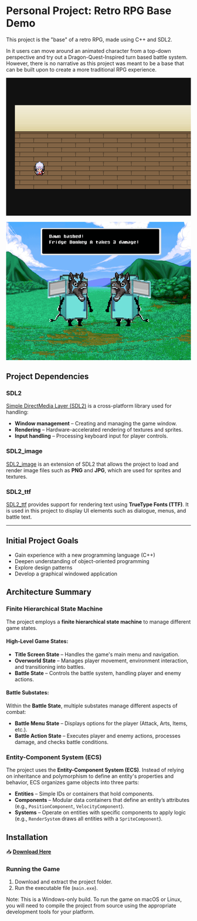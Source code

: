 # Personal Project: Retro RPG Base Demo

This project is the "base" of a retro RPG, made using C++ and SDL2. 

In it users can move around an animated character from a top-down perspective and try out a Dragon-Quest-Inspired turn based battle system. However, there is no narrative as this project was meant to be a base that can be built upon to create a more traditional RPG experience.

![Game Screenshot](assets/game_screenshot1.png)

![Game Screenshot](assets/game_screenshot2.png)

## Project Dependencies   

### SDL2  
[Simple DirectMedia Layer (SDL2)](https://www.libsdl.org/) is a cross-platform library used for handling:  
- **Window management** – Creating and managing the game window.  
- **Rendering** – Hardware-accelerated rendering of textures and sprites.  
- **Input handling** – Processing keyboard input for player controls.  

### SDL2_image  
[SDL2_image](https://github.com/libsdl-org/SDL_image) is an extension of SDL2 that allows the project to load and render image files such as **PNG** and **JPG**, which are used for sprites and textures.  

### SDL2_ttf  
[SDL2_ttf](https://github.com/libsdl-org/SDL_ttf) provides support for rendering text using **TrueType Fonts (TTF)**. It is used in this project to display UI elements such as dialogue, menus, and battle text.  

---

## Initial Project Goals
- Gain experience with a new programming language (C++)
- Deepen understanding of object-oriented programming
- Explore design patterns
- Develop a graphical windowed application

## Architecture Summary
### Finite Hierarchical State Machine  
The project employs a **finite hierarchical state machine** to manage different game states.  

#### High-Level Game States:  
- **Title Screen State** – Handles the game's main menu and navigation.  
- **Overworld State** – Manages player movement, environment interaction, and transitioning into battles.  
- **Battle State** – Controls the battle system, handling player and enemy actions.  

#### Battle Substates:  
Within the **Battle State**, multiple substates manage different aspects of combat:  
- **Battle Menu State** – Displays options for the player (Attack, Arts, Items, etc.).  
- **Battle Action State** – Executes player and enemy actions, processes damage, and checks battle conditions.  
  
### Entity-Component System (ECS)

The project uses the **Entity-Component System (ECS)**. Instead of relying on inheritance and polymorphism to define an entity's properties and behavior, ECS organizes game objects into three parts:  

- **Entities** – Simple IDs or containers that hold components.  
- **Components** – Modular data containers that define an entity’s attributes (e.g., `PositionComponent`, `VelocityComponent`).  
- **Systems** – Operate on entities with specific components to apply logic (e.g., `RenderSystem` draws all entities with a `SpriteComponent`).  


## Installation  

📥 **[Download Here](https://drive.google.com/drive/folders/1mu17CrUFQ0IOZUafWYAz-7phamCB2YOR?usp=sharing)**  

### Running the Game  
1. Download and extract the project folder.  
2. Run the executable file (`main.exe`).  

Note: This is a Windows-only build. To run the game on macOS or Linux, you will need to compile the project from source using the appropriate development tools for your platform.




